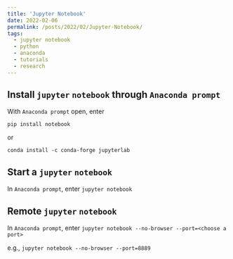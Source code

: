 ```yaml
---
title: 'Jupyter Notebook'
date: 2022-02-06
permalink: /posts/2022/02/Jupyter-Notebook/
tags:
  - jupyter notebook
  - python
  - anaconda
  - tutorials
  - research
---
```


## Install `jupyter` `notebook` through `Anaconda prompt`
With `Anaconda prompt` open, enter

`pip install notebook`

or

`conda install -c conda-forge jupyterlab`

## Start a `jupyter` `notebook`
In `Anaconda prompt`, enter
`jupyter notebook`

## Remote `jupyter` `notebook`
In `Anaconda prompt`, enter
`jupyter notebook --no-browser --port=<choose a port>`

e.g., `jupyter notebook --no-browser --port=8889`
